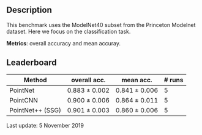 Description
-----------

This benchmark uses the ModelNet40 subset from the Princeton Modelnet dataset.
Here we focus on the classification task.

**Metrics**: overall accuracy and mean accuray.

Leaderboard
-----------

| Method           | overall acc.  | mean acc.     | # runs   |
| ---------------- | ------------- | ------------- | -------- |
| PointNet         | 0.883 ± 0.002 | 0.841 ± 0.006 | 5        |
| PointCNN         | 0.900 ± 0.006 | 0.864 ± 0.011 | 5        |
| PointNet++ (SSG) | 0.901 ± 0.003 | 0.860 ± 0.006 | 5        |

Last update: 5 November 2019
